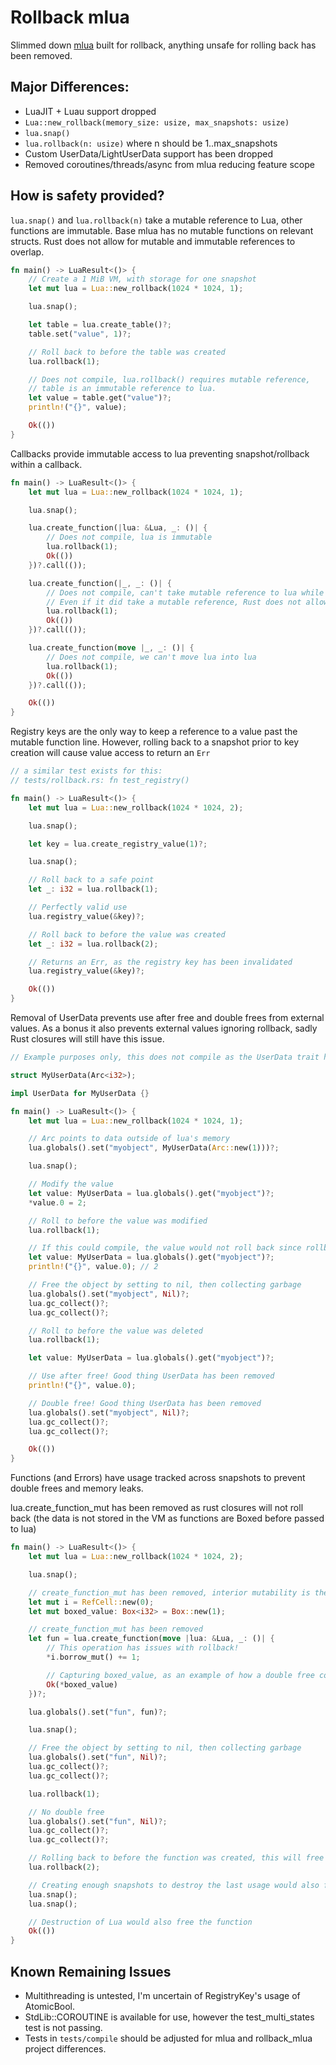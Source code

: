 # Rollback mlua

Slimmed down [mlua](https://github.com/khvzak/mlua) built for rollback, anything unsafe for rolling back has been removed.

## Major Differences:

- LuaJIT + Luau support dropped
- `Lua::new_rollback(memory_size: usize, max_snapshots: usize)`
- `lua.snap()`
- `lua.rollback(n: usize)` where n should be 1..max_snapshots
- Custom UserData/LightUserData support has been dropped
- Removed coroutines/threads/async from mlua reducing feature scope

## How is safety provided?

`lua.snap()` and `lua.rollback(n)` take a mutable reference to Lua, other functions are immutable.
Base mlua has no mutable functions on relevant structs.
Rust does not allow for mutable and immutable references to overlap.

```rust
fn main() -> LuaResult<()> {
    // Create a 1 MiB VM, with storage for one snapshot
    let mut lua = Lua::new_rollback(1024 * 1024, 1);

    lua.snap();

    let table = lua.create_table()?;
    table.set("value", 1)?;

    // Roll back to before the table was created
    lua.rollback(1);

    // Does not compile, lua.rollback() requires mutable reference,
    // table is an immutable reference to lua.
    let value = table.get("value")?;
    println!("{}", value);

    Ok(())
}
```

Callbacks provide immutable access to lua preventing snapshot/rollback within a callback.

```rust
fn main() -> LuaResult<()> {
    let mut lua = Lua::new_rollback(1024 * 1024, 1);

    lua.snap();

    lua.create_function(|lua: &Lua, _: ()| {
        // Does not compile, lua is immutable
        lua.rollback(1);
        Ok(())
    })?.call(());

    lua.create_function(|_, _: ()| {
        // Does not compile, can't take mutable reference to lua while create_function requires immutable reference
        // Even if it did take a mutable reference, Rust does not allow for more than one mutable reference at a time
        lua.rollback(1);
        Ok(())
    })?.call(());

    lua.create_function(move |_, _: ()| {
        // Does not compile, we can't move lua into lua
        lua.rollback(1);
        Ok(())
    })?.call(());

    Ok(())
}
```

Registry keys are the only way to keep a reference to a value past the mutable function line.
However, rolling back to a snapshot prior to key creation will cause value access to return an `Err`

```rust
// a similar test exists for this:
// tests/rollback.rs: fn test_registry()

fn main() -> LuaResult<()> {
    let mut lua = Lua::new_rollback(1024 * 1024, 2);

    lua.snap();

    let key = lua.create_registry_value(1)?;

    lua.snap();

    // Roll back to a safe point
    let _: i32 = lua.rollback(1);

    // Perfectly valid use
    lua.registry_value(&key)?;

    // Roll back to before the value was created
    let _: i32 = lua.rollback(2);

    // Returns an Err, as the registry key has been invalidated
    lua.registry_value(&key)?;

    Ok(())
}
```

Removal of UserData prevents use after free and double frees from external values.
As a bonus it also prevents external values ignoring rollback, sadly Rust closures will still have this issue.

```rust
// Example purposes only, this does not compile as the UserData trait has been removed

struct MyUserData(Arc<i32>);

impl UserData for MyUserData {}

fn main() -> LuaResult<()> {
    let mut lua = Lua::new_rollback(1024 * 1024, 1);

    // Arc points to data outside of lua's memory
    lua.globals().set("myobject", MyUserData(Arc::new(1)))?;

    lua.snap();

    // Modify the value
    let value: MyUserData = lua.globals().get("myobject")?;
    *value.0 = 2;

    // Roll to before the value was modified
    lua.rollback(1);

    // If this could compile, the value would not roll back since rollback only applies to memory in the VM
    let value: MyUserData = lua.globals().get("myobject")?;
    println!("{}", value.0); // 2

    // Free the object by setting to nil, then collecting garbage
    lua.globals().set("myobject", Nil)?;
    lua.gc_collect()?;
    lua.gc_collect()?;

    // Roll to before the value was deleted
    lua.rollback(1);

    let value: MyUserData = lua.globals().get("myobject")?;

    // Use after free! Good thing UserData has been removed
    println!("{}", value.0);

    // Double free! Good thing UserData has been removed
    lua.globals().set("myobject", Nil)?;
    lua.gc_collect()?;
    lua.gc_collect()?;

    Ok(())
}
```

Functions (and Errors) have usage tracked across snapshots to prevent double frees and memory leaks.

lua.create_function_mut has been removed as rust closures will not roll back (the data is not stored in the VM as functions are Boxed before passed to lua)

```rust
fn main() -> LuaResult<()> {
    let mut lua = Lua::new_rollback(1024 * 1024, 2);

    lua.snap();

    // create_function_mut has been removed, interior mutability is the only way around this protection
    let mut i = RefCell::new(0);
    let mut boxed_value: Box<i32> = Box::new(1);

    // create_function_mut has been removed
    let fun = lua.create_function(move |lua: &Lua, _: ()| {
        // This operation has issues with rollback!
        *i.borrow_mut() += 1;

        // Capturing boxed_value, as an example of how a double free could occur without protection
        Ok(*boxed_value)
    })?;

    lua.globals().set("fun", fun)?;

    lua.snap();

    // Free the object by setting to nil, then collecting garbage
    lua.globals().set("fun", Nil)?;
    lua.gc_collect()?;
    lua.gc_collect()?;

    lua.rollback(1);

    // No double free
    lua.globals().set("fun", Nil)?;
    lua.gc_collect()?;
    lua.gc_collect()?;

    // Rolling back to before the function was created, this will free the function
    lua.rollback(2);

    // Creating enough snapshots to destroy the last usage would also free the function
    lua.snap();
    lua.snap();

    // Destruction of Lua would also free the function
    Ok(())
}
```

## Known Remaining Issues

- Multithreading is untested, I'm uncertain of RegistryKey's usage of AtomicBool.
- StdLib::COROUTINE is available for use, however the test_multi_states test is not passing.
- Tests in `tests/compile` should be adjusted for mlua and rollback_mlua project differences.
